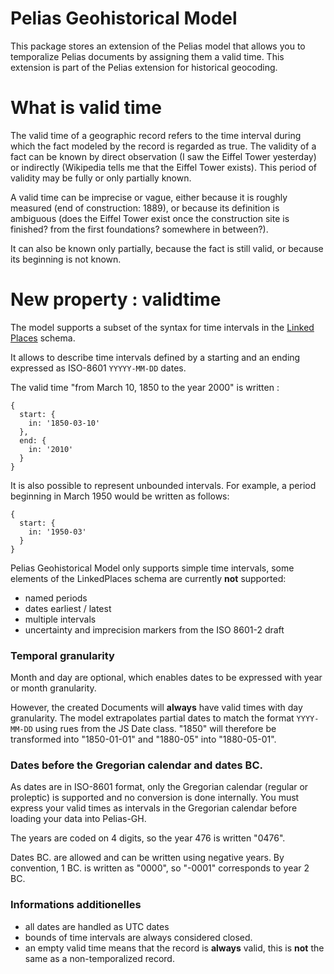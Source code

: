 # Pelias Geohistorical Model

This package stores an extension of the Pelias model that allows you to temporalize Pelias documents by assigning them a valid time.
This extension is part of the Pelias extension for historical geocoding.

# What is valid time

The valid time of a geographic record refers to the time interval during which the fact modeled by the record is regarded as true.
The validity of a fact can be known by direct observation (I saw the Eiffel Tower yesterday) or indirectly (Wikipedia tells me that the Eiffel Tower exists). This period of validity may be fully or only partially known.

A valid time can be imprecise or vague, either because it is roughly measured (end of construction: 1889), or because its definition is ambiguous (does the Eiffel Tower exist once the construction site is finished? from the first foundations? somewhere in between?).

It can also be known only partially, because the fact is still valid, or because its beginning is not known.

# New property : validtime
The model supports a subset of the syntax for time intervals in the [Linked Places](https://github.com/LinkedPasts/linked-places) schema.

It allows to describe time intervals defined by a starting and an ending expressed as ISO-8601 `YYYYY-MM-DD` dates.

The valid time "from March 10, 1850 to the year 2000" is written :
```json=
{
  start: {
    in: '1850-03-10'
  },
  end: {
    in: '2010'
  }
}
```

It is also possible to represent unbounded intervals.
For example, a period beginning in March 1950 would be written as follows: 
```json=
{
  start: {
    in: '1950-03'
  }
}
```

Pelias Geohistorical Model only supports simple time intervals, some elements of the LinkedPlaces schema are currently **not** supported:
- named periods 
- dates earliest / latest
- multiple intervals
- uncertainty and imprecision markers from the ISO 8601-2 draft 
 

### Temporal granularity
Month and day are optional, which enables dates to be expressed with year or month granularity.

However, the created Documents will **always** have valid times with day granularity. The model extrapolates partial dates to match the format `YYYY-MM-DD` using rues from the JS Date class. "1850" will therefore be transformed into "1850-01-01" and "1880-05" into "1880-05-01".

### Dates before the Gregorian calendar and dates BC.
As dates are in ISO-8601 format, only the Gregorian calendar (regular or proleptic) is supported and no conversion is done internally. You must express your valid times as intervals in the Gregorian calendar before loading your data into Pelias-GH. 

The years are coded on 4 digits, so the year 476 is written "0476".

Dates BC. are allowed and can be written using negative years.
By convention, 1 BC. is written as "0000", so "-0001" corresponds to year 2 BC.

### Informations additionelles
- all dates are handled as UTC dates
- bounds of time intervals are always considered closed. 
- an empty valid time means that the record is **always** valid, this is **not** the same as a non-temporalized record.